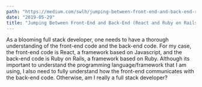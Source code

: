 ```yaml
---
path: "https://medium.com/swlh/jumping-between-front-end-and-back-end-react-and-ruby-on-rails-ee05ecfc7b6"
date: "2019-05-29"
title: "Jumping Between Front-End and Back-End (React and Ruby on Rails)"
---
```


As a blooming full stack developer, one needs to have a thorough understanding of the front-end code and the back-end code. For my case, the front-end code is React, a framework based on Javascript, and the back-end code is Ruby on Rails, a framework based on Ruby. Although its important to understand the programming language/framework that I am using, I also need to fully understand how the front-end communicates with the back-end code. Otherwise, am I really a full stack developer?
